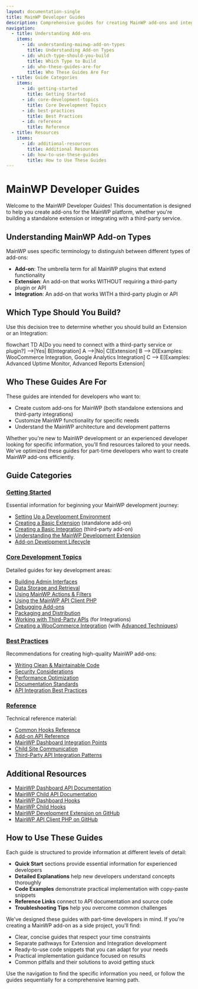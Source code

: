 ```yaml
---
layout: documentation-single
title: MainWP Developer Guides
description: Comprehensive guides for creating MainWP add-ons and integrations.
navigation:
  - title: Understanding Add-ons
    items:
      - id: understanding-mainwp-add-on-types
        title: Understanding Add-on Types
      - id: which-type-should-you-build
        title: Which Type to Build
      - id: who-these-guides-are-for
        title: Who These Guides Are For
  - title: Guide Categories
    items:
      - id: getting-started
        title: Getting Started
      - id: core-development-topics
        title: Core Development Topics
      - id: best-practices
        title: Best Practices
      - id: reference
        title: Reference
  - title: Resources
    items:
      - id: additional-resources
        title: Additional Resources
      - id: how-to-use-these-guides
        title: How to Use These Guides
---
```


# MainWP Developer Guides

Welcome to the MainWP Developer Guides! This documentation is designed to help you create add-ons for the MainWP platform, whether you're building a standalone extension or integrating with a third-party service.

## Understanding MainWP Add-on Types

MainWP uses specific terminology to distinguish between different types of add-ons:

- **Add-on**: The umbrella term for all MainWP plugins that extend functionality
- **Extension**: An add-on that works WITHOUT requiring a third-party plugin or API
- **Integration**: An add-on that works WITH a third-party plugin or API

## Which Type Should You Build?

Use this decision tree to determine whether you should build an Extension or an Integration:

<div class="mermaid">
flowchart TD
    A[Do you need to connect with a third-party service or plugin?] -->|Yes| B[Integration]
    A -->|No| C[Extension]
    B --> D[Examples: WooCommerce Integration, Google Analytics Integration]
    C --> E[Examples: Advanced Uptime Monitor, Advanced Reports Extension]
</div>

## Who These Guides Are For

These guides are intended for developers who want to:

- Create custom add-ons for MainWP (both standalone extensions and third-party integrations)
- Customize MainWP functionality for specific needs
- Understand the MainWP architecture and development patterns

Whether you're new to MainWP development or an experienced developer looking for specific information, you'll find resources tailored to your needs. We've optimized these guides for part-time developers who want to create MainWP add-ons efficiently.

## Guide Categories

### [Getting Started](getting-started/)

Essential information for beginning your MainWP development journey:

- [Setting Up a Development Environment](how-to/setup-environment.md)
- [Creating a Basic Extension](how-to/create-basic-extension.md) (standalone add-on)
- [Creating a Basic Integration](how-to/create-basic-integration.md) (third-party add-on)
- [Understanding the MainWP Development Extension](how-to/mainwp-development-extension.md)
- [Add-on Development Lifecycle](concepts/extension-lifecycle.md)

### [Core Development Topics](core-topics/)

Detailed guides for key development areas:

- [Building Admin Interfaces](how-to/admin-interfaces.md)
- [Data Storage and Retrieval](how-to/data-storage.md)
- [Using MainWP Actions & Filters](how-to/actions-filters.md)
- [Using the MainWP API Client PHP](how-to/mainwp-api-client.md)
- [Debugging Add-ons](how-to/debugging.md)
- [Packaging and Distribution](how-to/packaging-distribution.md)
- [Working with Third-Party APIs](how-to/third-party-apis.md) (for Integrations)
- [Creating a WooCommerce Integration](how-to/woocommerce-integration.md) (with [Advanced Techniques](how-to/woocommerce-integration-part2.md))

### [Best Practices](best-practices/)

Recommendations for creating high-quality MainWP add-ons:

- [Writing Clean & Maintainable Code](best-practices/coding-standards.md)
- [Security Considerations](best-practices/security.md)
- [Performance Optimization](best-practices/performance.md)
- [Documentation Standards](best-practices/documentation.md)
- [API Integration Best Practices](best-practices/api-integration.md)

### [Reference](reference/)

Technical reference material:

- [Common Hooks Reference](reference/common-hooks.md)
- [Add-on API Reference](reference/extension-api.md)
- [MainWP Dashboard Integration Points](reference/dashboard-integration.md)
- [Child Site Communication](reference/child-site-communication.md)
- [Third-Party API Integration Patterns](reference/api-integration-patterns.md)

## Additional Resources

- [MainWP Dashboard API Documentation](../source-code/dashboard/)
- [MainWP Child API Documentation](../source-code/child/)
- [MainWP Dashboard Hooks](../mainwp-hooks/dashboard/)
- [MainWP Child Hooks](../mainwp-hooks/child/)
- [MainWP Development Extension on GitHub](https://github.com/mainwp/mainwp-development-extension)
- [MainWP API Client PHP on GitHub](https://github.com/mainwp/mainwp-api-client-php)

## How to Use These Guides

Each guide is structured to provide information at different levels of detail:

- **Quick Start** sections provide essential information for experienced developers
- **Detailed Explanations** help new developers understand concepts thoroughly
- **Code Examples** demonstrate practical implementation with copy-paste snippets
- **Reference Links** connect to API documentation and source code
- **Troubleshooting Tips** help you overcome common challenges

We've designed these guides with part-time developers in mind. If you're creating a MainWP add-on as a side project, you'll find:

- Clear, concise guides that respect your time constraints
- Separate pathways for Extension and Integration development
- Ready-to-use code snippets that you can adapt for your needs
- Practical implementation guidance focused on results
- Common pitfalls and their solutions to avoid getting stuck

Use the navigation to find the specific information you need, or follow the guides sequentially for a comprehensive learning path.
